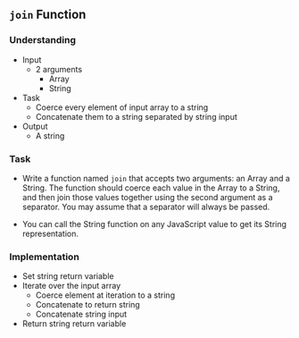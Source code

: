 ## `join` Function

### Understanding
- Input
  + 2 arguments
    * Array
    * String
- Task
  + Coerce every element of input array to a string
  + Concatenate them to a string separated by string input
- Output
  + A string

### Task
- Write a function named `join` that accepts two arguments: an Array and a String. The function should coerce each value in the Array to a String, and then join those values together using the second argument as a separator. You may assume that a separator will always be passed.

- You can call the String function on any JavaScript value to get its String representation.

### Implementation
- Set string return variable
- Iterate over the input array
  + Coerce element at iteration to a string
  + Concatenate to return string
  + Concatenate string input
- Return string return variable
